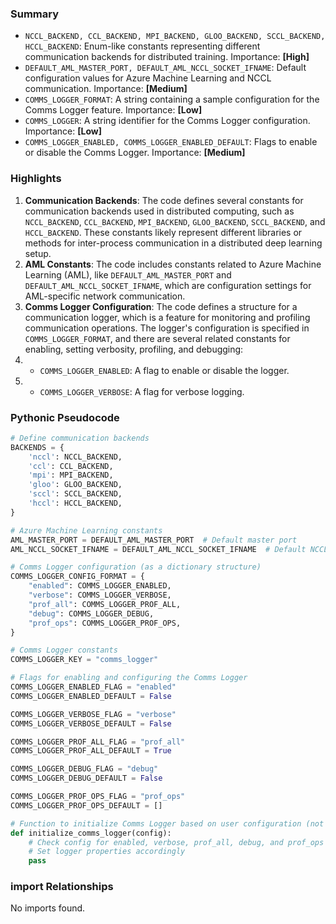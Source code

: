 

### Summary



* `NCCL_BACKEND, CCL_BACKEND, MPI_BACKEND, GLOO_BACKEND, SCCL_BACKEND, HCCL_BACKEND`: Enum-like constants representing different communication backends for distributed training. Importance: **[High]**
* `DEFAULT_AML_MASTER_PORT, DEFAULT_AML_NCCL_SOCKET_IFNAME`: Default configuration values for Azure Machine Learning and NCCL communication. Importance: **[Medium]**
* `COMMS_LOGGER_FORMAT`: A string containing a sample configuration for the Comms Logger feature. Importance: **[Low]**
* `COMMS_LOGGER`: A string identifier for the Comms Logger configuration. Importance: **[Low]**
* `COMMS_LOGGER_ENABLED, COMMS_LOGGER_ENABLED_DEFAULT`: Flags to enable or disable the Comms Logger. Importance: **[Medium]**

### Highlights



1. **Communication Backends**: The code defines several constants for communication backends used in distributed computing, such as `NCCL_BACKEND`, `CCL_BACKEND`, `MPI_BACKEND`, `GLOO_BACKEND`, `SCCL_BACKEND`, and `HCCL_BACKEND`. These constants likely represent different libraries or methods for inter-process communication in a distributed deep learning setup.
2. **AML Constants**: The code includes constants related to Azure Machine Learning (AML), like `DEFAULT_AML_MASTER_PORT` and `DEFAULT_AML_NCCL_SOCKET_IFNAME`, which are configuration settings for AML-specific network communication.
3. **Comms Logger Configuration**: The code defines a structure for a communication logger, which is a feature for monitoring and profiling communication operations. The logger's configuration is specified in `COMMS_LOGGER_FORMAT`, and there are several related constants for enabling, setting verbosity, profiling, and debugging:
4.   * `COMMS_LOGGER_ENABLED`: A flag to enable or disable the logger.
5.   * `COMMS_LOGGER_VERBOSE`: A flag for verbose logging.

### Pythonic Pseudocode

```python
# Define communication backends
BACKENDS = {
    'nccl': NCCL_BACKEND,
    'ccl': CCL_BACKEND,
    'mpi': MPI_BACKEND,
    'gloo': GLOO_BACKEND,
    'sccl': SCCL_BACKEND,
    'hccl': HCCL_BACKEND,
}

# Azure Machine Learning constants
AML_MASTER_PORT = DEFAULT_AML_MASTER_PORT  # Default master port
AML_NCCL_SOCKET_IFNAME = DEFAULT_AML_NCCL_SOCKET_IFNAME  # Default NCCL socket interface exclusion

# Comms Logger configuration (as a dictionary structure)
COMMS_LOGGER_CONFIG_FORMAT = {
    "enabled": COMMS_LOGGER_ENABLED,
    "verbose": COMMS_LOGGER_VERBOSE,
    "prof_all": COMMS_LOGGER_PROF_ALL,
    "debug": COMMS_LOGGER_DEBUG,
    "prof_ops": COMMS_LOGGER_PROF_OPS,
}

# Comms Logger constants
COMMS_LOGGER_KEY = "comms_logger"

# Flags for enabling and configuring the Comms Logger
COMMS_LOGGER_ENABLED_FLAG = "enabled"
COMMS_LOGGER_ENABLED_DEFAULT = False

COMMS_LOGGER_VERBOSE_FLAG = "verbose"
COMMS_LOGGER_VERBOSE_DEFAULT = False

COMMS_LOGGER_PROF_ALL_FLAG = "prof_all"
COMMS_LOGGER_PROF_ALL_DEFAULT = True

COMMS_LOGGER_DEBUG_FLAG = "debug"
COMMS_LOGGER_DEBUG_DEFAULT = False

COMMS_LOGGER_PROF_OPS_FLAG = "prof_ops"
COMMS_LOGGER_PROF_OPS_DEFAULT = []

# Function to initialize Comms Logger based on user configuration (not shown)
def initialize_comms_logger(config):
    # Check config for enabled, verbose, prof_all, debug, and prof_ops
    # Set logger properties accordingly
    pass
```


### import Relationships

No imports found.